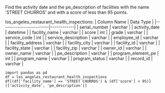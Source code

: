 Find the activity date and the pe_description of facilities with the name 'STREET CHURROS' and with a score of less than 95 points.

los_angeles_restaurant_health_inspections:
| Column Name            | Data Type  |
|------------------------|------------|
| serial_number          | varchar    |
| activity_date          | datetime   |
| facility_name          | varchar    |
| score                  | int        |
| grade                  | varchar    |
| service_code           | int        |
| service_description    | varchar    |
| employee_id            | varchar    |
| facility_address       | varchar    |
| facility_city          | varchar    |
| facility_id            | varchar    |
| facility_state         | varchar    |
| facility_zip           | varchar    |
| owner_id               | varchar    |
| owner_name             | varchar    |
| pe_description         | varchar    |
| program_element_pe     | int        |
| program_name           | varchar    |
| program_status         | varchar    |
| record_id              | varchar    |

```
import pandas as pd
df = los_angeles_restaurant_health_inspections
df[(df['facility_name'] == 'STREET CHURROS') & (df['score'] < 95)][['activity_date', 'pe_description']]
```

